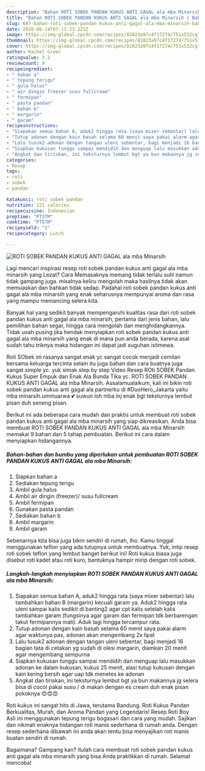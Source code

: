 ```yaml
---
description: "Bahan ROTI SOBEK PANDAN KUKUS ANTI GAGAL ala mba Minarsih | Bahan Membuat ROTI SOBEK PANDAN KUKUS ANTI GAGAL ala mba Minarsih Yang Paling Enak"
title: "Bahan ROTI SOBEK PANDAN KUKUS ANTI GAGAL ala mba Minarsih | Bahan Membuat ROTI SOBEK PANDAN KUKUS ANTI GAGAL ala mba Minarsih Yang Paling Enak"
slug: 687-bahan-roti-sobek-pandan-kukus-anti-gagal-ala-mba-minarsih-bahan-membuat-roti-sobek-pandan-kukus-anti-gagal-ala-mba-minarsih-yang-paling-enak
date: 2020-06-14T07:11:23.221Z
image: https://img-global.cpcdn.com/recipes/81823a97c4f17274/751x532cq70/roti-sobek-pandan-kukus-anti-gagal-ala-mba-minarsih-foto-resep-utama.jpg
thumbnail: https://img-global.cpcdn.com/recipes/81823a97c4f17274/751x532cq70/roti-sobek-pandan-kukus-anti-gagal-ala-mba-minarsih-foto-resep-utama.jpg
cover: https://img-global.cpcdn.com/recipes/81823a97c4f17274/751x532cq70/roti-sobek-pandan-kukus-anti-gagal-ala-mba-minarsih-foto-resep-utama.jpg
author: Rachel Greer
ratingvalue: 3.2
reviewcount: 9
recipeingredient:
- " bahan a"
- " tepung terigu"
- " gula halus"
- " air dingin freezer susu fullcream"
- " fermipan"
- " pasta pandan"
- " bahan b"
- " margarin"
- " garam"
recipeinstructions:
- "Siapakan semua bahan A, aduk2 hingga rata (saya mixer sebentar) lalu tambahkan bahan B (margarin) kecuali garam ya. Aduk2 hingga rata uleni sampai kalis sedikit di banting2 agar cpt kalis setelah kalis tambahkan garam (fungsinya agar garam dan fermipan tdk berbarengan takut fermipannya mati). Aduk lagi hingga tercampur rata."
- "Tutup adonan dengan kain basah selama 60 menit saya pakai alarm agar waktunya pas, adonan akan mengembang 2x lipat"
- "Lalu tusuk2 adonan dengan tangan uleni sebentar, bagi menjadi 16 bagian tata di cetakan yg sudah di olesi margarin, diamkan 20 menit agar mengembang sempurna"
- "Siapkan kukusan tunggu sampai mendidih dan menguap lalu masukkan adonan ke dalam kukusan, kukus 25 menit, alasi tutup kukusan dengan kain kering bersih agar uap tdk menetes ke adonan"
- "Angkat dan tiriskan, ini teksturnya lembut bgt ya bun makannya jg selera bisa di cocol pakai susu / di makan dengan es cream duh enak pisan pokoknya 😍😍😍"
categories:
- Resep
tags:
- roti
- sobek
- pandan

katakunci: roti sobek pandan 
nutrition: 221 calories
recipecuisine: Indonesian
preptime: "PT37M"
cooktime: "PT57M"
recipeyield: "2"
recipecategory: Lunch

---
```



![ROTI SOBEK PANDAN KUKUS ANTI GAGAL ala mba Minarsih](https://img-global.cpcdn.com/recipes/81823a97c4f17274/751x532cq70/roti-sobek-pandan-kukus-anti-gagal-ala-mba-minarsih-foto-resep-utama.jpg)

Lagi mencari inspirasi resep roti sobek pandan kukus anti gagal ala mba minarsih yang Lezat? Cara Memasaknya memang tidak terlalu sulit namun tidak gampang juga. misalnya keliru mengolah maka hasilnya tidak akan memuaskan dan bahkan tidak sedap. Padahal roti sobek pandan kukus anti gagal ala mba minarsih yang enak seharusnya mempunyai aroma dan rasa yang mampu memancing selera kita.

Banyak hal yang sedikit banyak mempengaruhi kualitas rasa dari roti sobek pandan kukus anti gagal ala mba minarsih, pertama dari jenis bahan, lalu pemilihan bahan segar, hingga cara mengolah dan menghidangkannya. Tidak usah pusing jika hendak menyiapkan roti sobek pandan kukus anti gagal ala mba minarsih yang enak di mana pun anda berada, karena asal sudah tahu triknya maka hidangan ini dapat jadi suguhan istimewa.

Roti SObek ini rasanya sangat enak yc sangat cocok menjadi cemilan bersama keluarga tercinta selain itu juga bahan dan cara buatnya juga sangat simple yc. yuk simak step by step Video Resep ROti SOBEK Pandan Kukus Super Empuk dan Enak Ala Bunda Tika yc. ROTI SOBEK PANDAN KUKUS ANTI GAGAL ala mba Minarsih. Assalamualaikum, kali ini bikin roti sobek pandan kukus anti gagal ala partnerku di #DuoHero_Jakarta yaitu mba minarsih.ummuarwa 💕 suwun loh mba inj enak bgt teksturnya lembut pisan duh seneng pisan.


Berikut ini ada beberapa cara mudah dan praktis untuk membuat roti sobek pandan kukus anti gagal ala mba minarsih yang siap dikreasikan. Anda bisa membuat ROTI SOBEK PANDAN KUKUS ANTI GAGAL ala mba Minarsih memakai 9 bahan dan 5 tahap pembuatan. Berikut ini cara dalam menyiapkan hidangannya.

<!--inarticleads1-->

##### Bahan-bahan dan bumbu yang diperlukan untuk pembuatan ROTI SOBEK PANDAN KUKUS ANTI GAGAL ala mba Minarsih:

1. Siapkan  bahan a
1. Sediakan  tepung terigu
1. Ambil  gula halus
1. Ambil  air dingin (freezer)/ susu fullcream
1. Ambil  fermipan
1. Gunakan  pasta pandan
1. Sediakan  bahan b
1. Ambil  margarin
1. Ambil  garam


Sebenarnya kita bisa juga bikin sendiri di rumah, lho. Kamu tinggal menggunakan teflon yang ada tutupnya untuk membuatnya. Yuk, intip resep roti sobek teflon yang lembut banget berikut ini! Roti kukus biasa juga disebut roti kadet atau roti kuro, bentuknya hampir mirip dengan roti sobek. 

<!--inarticleads2-->

##### Langkah-langkah menyiapkan ROTI SOBEK PANDAN KUKUS ANTI GAGAL ala mba Minarsih:

1. Siapakan semua bahan A, aduk2 hingga rata (saya mixer sebentar) lalu tambahkan bahan B (margarin) kecuali garam ya. Aduk2 hingga rata uleni sampai kalis sedikit di banting2 agar cpt kalis setelah kalis tambahkan garam (fungsinya agar garam dan fermipan tdk berbarengan takut fermipannya mati). Aduk lagi hingga tercampur rata.
1. Tutup adonan dengan kain basah selama 60 menit saya pakai alarm agar waktunya pas, adonan akan mengembang 2x lipat
1. Lalu tusuk2 adonan dengan tangan uleni sebentar, bagi menjadi 16 bagian tata di cetakan yg sudah di olesi margarin, diamkan 20 menit agar mengembang sempurna
1. Siapkan kukusan tunggu sampai mendidih dan menguap lalu masukkan adonan ke dalam kukusan, kukus 25 menit, alasi tutup kukusan dengan kain kering bersih agar uap tdk menetes ke adonan
1. Angkat dan tiriskan, ini teksturnya lembut bgt ya bun makannya jg selera bisa di cocol pakai susu / di makan dengan es cream duh enak pisan pokoknya 😍😍😍


Roti kukus ini sangat hits di Jawa, terutama Bandung. Roti Kukus Pandan Berkualitas, Murah, dan Aroma Pandan yang Legendaris! Resep Roti Boy Asli ini menggunakan tepung terigu bogasari dan cara yang mudah. Sajikan dan nikmati enaknya hidangan roti manis sederhana di rumah anda. Dengan resep sederhana dibawah ini anda akan tentu bisa menyajikan roti manis buatan sendiri di rumah. 

Bagaimana? Gampang kan? Itulah cara membuat roti sobek pandan kukus anti gagal ala mba minarsih yang bisa Anda praktikkan di rumah. Selamat mencoba!
